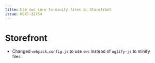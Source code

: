```yaml
---
title: Use swc core to minify files in Storefront
issue: NEXT-32754
---
```


# Storefront
* Changed `webpack.config.js` to use `swc` instead of `uglify-js` to minify files.

